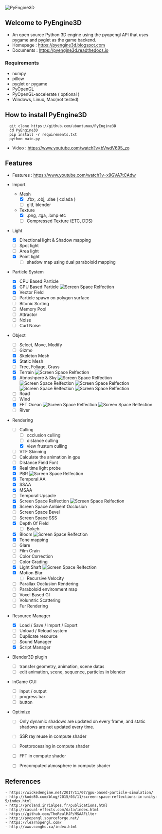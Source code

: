 ![PyEngine3D](https://github.com/ubuntunux/PyEngine3D/blob/master/PyEngine3D.png)

## Welcome to PyEngine3D
* An open source Python 3D engine using the pyopengl API that uses pygame and pyglet as the game backend.
* Homepage : https://pyengine3d.blogspot.com
* Documents : https://pyengine3d.readthedocs.io

### Requirements
 - numpy
 - pillow
 - pyglet or pygame
 - PyOpenGL
 - PyOpenGL-accelerate ( optional )
 - Windows, Linux, Mac(not tested)
 
## How to install PyEngine3D
```
  git clone https://github.com/ubuntunux/PyEngine3D
  cd PyEngine3D
  pip install -r requirements.txt
  python main.py
```
* Video : https://www.youtube.com/watch?v=bVwdV695_zo

## Features
* Features : https://www.youtube.com/watch?v=x9GVA7tCAdw

* Import
    - Mesh 
        - [x] .fbx, .obj, .dae ( colada ) 
        - [ ] gltf, blender
    - Texture
        - [x] .png, .tga, .bmp etc 
        - [ ] Compressed Texture (ETC, DDS)
* Light
    - [x] Directional light & Shadow mapping    
    - [ ] Spot light
    - [ ] Area light
    - [x] Point light
        - [ ] shadow map using dual paraboloid mapping
* Particle System
    - [x] CPU Based Particle
    - [x] GPU Based Particle
    ![Screen Space Relfection](https://github.com/ubuntunux/PyEngine3D/blob/master/images/pyengine3d_gpu_particle.png)
    - [x] Vector Field
    - [ ] Particle spawn on polygon surface
    - [ ] Bitonic Sorting
    - [ ] Memory Pool
    - [ ] Attractor
    - [ ] Noise
    - [ ] Curl Noise
* Object
    - [ ] Select, Move, Modify
    - [ ] Gizmo
    - [x] Skeleton Mesh
    - [x] Static Mesh        
    - [ ] Tree, Foliage, Grass
    - [x] Terrain
    ![Screen Space Relfection](https://github.com/ubuntunux/PyEngine3D/blob/master/images/pyengine3d_terrain.png)
    - [x] Atmoshpere & Sky
    ![Screen Space Relfection](https://github.com/ubuntunux/PyEngine3D/blob/master/images/pyengine3d_atmosphere_01.png)
    ![Screen Space Relfection](https://github.com/ubuntunux/PyEngine3D/blob/master/images/pyengine3d_atmosphere_02.png)
    ![Screen Space Relfection](https://github.com/ubuntunux/PyEngine3D/blob/master/images/pyengine3d_atmosphere_03.png)
    ![Screen Space Relfection](https://github.com/ubuntunux/PyEngine3D/blob/master/images/pyengine3d_sky_01.png)
    ![Screen Space Relfection](https://github.com/ubuntunux/PyEngine3D/blob/master/images/pyengine3d_sky_02.png)
    - [ ] Road
    - [ ] Wind
    - [x] FFT Ocean
    ![Screen Space Relfection](https://github.com/ubuntunux/PyEngine3D/blob/master/images/pyengine3d_ocean_01.png)
    ![Screen Space Relfection](https://github.com/ubuntunux/PyEngine3D/blob/master/images/pyengine3d_ocean_02.png)
    - [ ] River 
* Rendering
    - [ ] Culling
        - [ ] occlusion culling
        - [ ] distance culling
        - [x] view frustum culling
    - [ ] VTF Skinning
    - [ ] Calculate the animation in gpu
    - [ ] Distance Field Font 
    - [x] Real time light probe 
    - [x] PBR
    ![Screen Space Relfection](https://github.com/ubuntunux/PyEngine3D/blob/master/images/pyengine3d_pbr.png)
    - [x] Temporal AA
    - [x] SSAA
    - [x] MSAA
    - [ ] Temporal Upsacle
    - [x] Screen Space Relfection
    ![Screen Space Relfection](https://github.com/ubuntunux/PyEngine3D/blob/master/images/pyengine3d_ssr.png)
    - [x] Screen Space Ambient Occlusion
    - [ ] Screen Space Bevel
    - [ ] Screen Space SSS    
    - [x] Depth Of Field
        - [ ] Bokeh
    - [x] Bloom
    ![Screen Space Relfection](https://github.com/ubuntunux/PyEngine3D/blob/master/images/pyengine3d_bloom.png)
    - [x] Tone mapping
    - [ ] Glare
    - [ ] Film Grain
    - [ ] Color Correction
    - [ ] Color Grading
    - [x] Light Shaft
    ![Screen Space Relfection](https://github.com/ubuntunux/PyEngine3D/blob/master/images/pyengine3d_lightshaft.png)
    - [x] Motion Blur
        - [ ] Recursive Velocity
    - [ ] Parallax Occlusion Rendering
    - [ ] Paraboloid environment map    
    - [ ] Voxel Based GI
    - [ ] Volumtric Scattering
    - [ ] Fur Rendering    
* Resource Manager
    - [x] Load / Save / Import / Export
    - [ ] Unload / Reload system
    - [ ] Duplicate resource
    - [ ] Sound Manager
    - [x] Script Manager
* Blender3D plugin
    - [ ] transfer geometry, animation, scene datas
    - [ ] edit animation, scene, sequence, particles in blender
* InGame GUI
    - [ ] input / output
    - [ ] progress bar
    - [ ] button
* Optimize
    - [ ] Only dynamic shadows are updated on every frame, and static shadows are not updated every time.
    - [ ] SSR ray reuse in compute shader
    - [ ] Postprocessing in compute shader
    - [ ] FFT in compute shader
    - [ ] Precomputed atmosphere in compute shader 


## References
    - https://wickedengine.net/2017/11/07/gpu-based-particle-simulation/
    - http://kode80.com/blog/2015/03/11/screen-space-reflections-in-unity-5/index.html
    - http://proland.inrialpes.fr/publications.html
    - http://casual-effects.com/data/index.html
    - https://github.com/TheRealMJP/MSAAFilter
    - http://pyopengl.sourceforge.net/
    - https://learnopengl.com/
    - http://www.songho.ca/index.html
